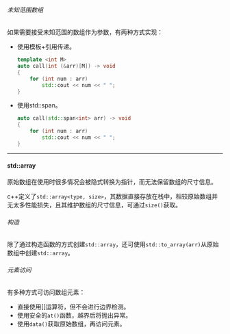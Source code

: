###### 未知范围数组

如果需要接受未知范围的数组作为参数，有两种方式实现：

* 使用模板+引用传递。

  ```cpp
  template <int M> 
  auto call(int (&arr)[M]) -> void
  {
      for (int num : arr)
          std::cout << num << " ";
  }
  ```
  
* 使用std::span。

  ```cpp
  auto call(std::span<int> arr) -> void
  {
      for (int num : arr)
          std::cout << num << " ";
  }
  ```


---

#### std::array

原始数组在使用时很多情况会被隐式转换为指针，而无法保留数组的尺寸信息。

c++定义了`std::array<type, size>`，其数据直接存放在栈中，相较原始数组并无太多性能损失，且其维护数组的尺寸信息，可通过`size()`获取。

###### 构造

除了通过构造函数的方式创建`std::array`，还可使用`std::to_array(arr)`从原始数组中创建`std::array`。

###### 元素访问

有多种方式可访问数组元素：

* 直接使用[]运算符，但不会进行边界检测。
* 使用安全的`at()`函数，越界后将抛出异常。
* 使用`data()`获取原始数组，再访问元素。
